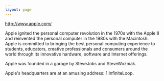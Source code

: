 ```yaml
---
layout: page
---
```




http://www.apple.com/

Apple ignited the personal computer revolution in the 1970s with the Apple II and reinvented the personal computer in the 1980s with the Macintosh. Apple is committed to bringing the best personal computing experience to students, educators, creative professionals and consumers around the world through its innovative hardware, software and Internet offerings. 

Apple was founded in a garage by SteveJobs and SteveWozniak.

Apple's headquarters are at an amusing address: 1 InfiniteLoop.
